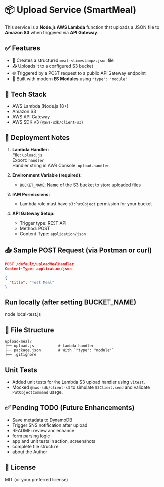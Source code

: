 # 📦 Upload Service (SmartMeal)

This service is a **Node.js AWS Lambda** function that uploads a JSON file to **Amazon S3** when triggered via **API Gateway**.

## ✅ Features

- 📝 Creates a structured `meal-<timestamp>.json` file
- 📤 Uploads it to a configured S3 bucket
- 🌐 Triggered by a POST request to a public API Gateway endpoint
- 🧾 Built with modern **ES Modules** using `"type": "module"`

## 🔧 Tech Stack

- AWS Lambda (Node.js 18+)
- Amazon S3
- AWS API Gateway
- AWS SDK v3 (`@aws-sdk/client-s3`)

## 🚀 Deployment Notes

1. **Lambda Handler:**  
   File: `upload.js`  
   Export: `handler`  
   Handler string in AWS Console: `upload.handler`

2. **Environment Variable (required):**

   - `BUCKET_NAME`: Name of the S3 bucket to store uploaded files

3. **IAM Permissions:**

   - Lambda role must have `s3:PutObject` permission for your bucket

4. **API Gateway Setup:**
   - Trigger type: REST API
   - Method: POST
   - Content-Type: `application/json`

## 📥 Sample POST Request (via Postman or curl)

```json
POST /default/uploadMealHandler
Content-Type: application/json

{
  "title": "Test Meal"
}
```

## Run locally (after setting BUCKET_NAME)

node local-test.js

## 📁 File Structure

```
upload-meal/
├── upload.js           # Lambda handler
├── package.json        # With `"type": "module"`
├── .gitignore
```

## Unit Tests

- Added unit tests for the Lambda S3 upload handler using `vitest`.
- Mocked `@aws-sdk/client-s3` to simulate `S3Client.send` and validate `PutObjectCommand` usage.

## ✅ Pending TODO (Future Enhancements)

- Save metadata to DynamoDB
- Trigger SNS notification after upload
- README: review and enhance
- form parsing logic
- app and unit tests in action, screenshots
- complete file structure
- about the Author

## 📜 License

MIT (or your preferred license)
